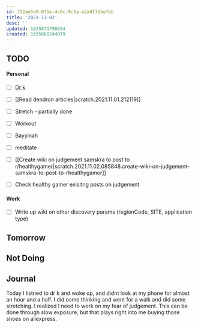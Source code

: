 ```yaml
---
id: 722ae5d9-8f5e-4c6c-8c1a-a2a0f7bbefbb
title: '2021-11-02'
desc: ''
updated: 1635871798694
created: 1635860244079
---
```


## TODO

#### Personal
- [ ] [Dr k](https://www.twitch.tv/videos/1193129651)
- [ ] [[Read dendron articles|scratch.2021.11.01.212119]]
- [ ] Stretch - partially done
- [ ] Workout
- [ ] Bayyinah
- [ ] meditate
- [ ] [[Create wiki on judgement samskra to post to r/healthygamer|scratch.2021.11.02.085848.create-wiki-on-judgement-samskra-to-post-to-rhealthygamer]]
- [ ] Check healthy gamer exisitng posts on judgement


#### Work
- [ ] Write up wiki on other discovery params (regionCode, SITE, application type)

## Tomorrow


## Not Doing


## Journal

Today I listned to dr k and woke up, and didnt look at my phone for almost an hour and a half. I did osme thinking and went for a walk and did some stretching. I realized I need to work on my fear of judgement. This can be done through slow exposure, but that plays right into me buying those shoes on aliexpress.
